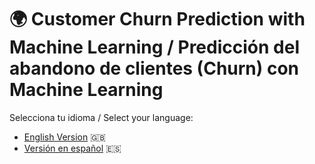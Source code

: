 # 🌍 Customer Churn Prediction with Machine Learning / Predicción del abandono de clientes (Churn) con Machine Learning

Selecciona tu idioma / Select your language:

- [English Version](/project2-python/en/README.md) 🇬🇧  
- [Versión en español](/project2-python/es/README.md) 🇪🇸  



